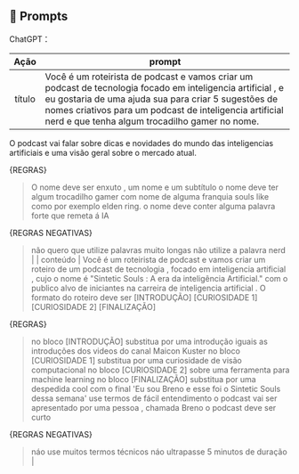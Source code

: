 ## 🧠 Prompts


ChatGPT：

|   Ação   | prompt                                                                                                                                                                                                                                                                         |
| :------: | ------------------------------------------------------------------------------------------------------------------------------------------------------------------------------------------------------------------------------------------------------------------------------ |
|  título  | Você é um roteirista de podcast e vamos criar um podcast de tecnologia focado em inteligencia artificial , e eu gostaria de uma ajuda sua para criar 5 sugestões de nomes criativos para um podcast de inteligencia artificial nerd e que tenha algum trocadilho gamer no nome.

O podcast vai falar sobre dicas e novidades do mundo das inteligencias artificiais e uma visão geral sobre o mercado atual.

{REGRAS}
>O nome deve ser enxuto , um nome e um subtítulo
>o nome deve ter algum trocadilho gamer com nome de alguma franquia souls like como por exemplo elden ring.
>o nome deve conter alguma palavra forte que remeta á IA

{REGRAS NEGATIVAS}
>não quero que utilize palavras muito longas
>não utilize a palavra nerd
                                                      |
| conteúdo | Você é um roteirista de podcast e vamos criar um roteiro de um podcast de tecnologia , focado em inteligencia artificial , cujo o nome é "Sintetic Souls : A era da inteligência Artificial."  com o publico alvo de iniciantes na carreira de inteligencia artificial .
O formato do roteiro deve ser 
[INTRODUÇÃO]
[CURIOSIDADE 1]
[CURIOSIDADE 2]
[FINALIZAÇÃO]

{REGRAS}
>no bloco [INTRODUÇÃO] substitua por uma introdução iguais as introduções dos videos do canal Maicon Kuster
>no bloco [CURIOSIDADE 1] substitua por uma curiosidade de visão computacional
>no bloco [CURIOSIDADE 2] sobre uma ferramenta para machine learning
>no bloco [FINALIZAÇÃO] substitua por uma despedida cool com o final 'Eu sou Breno e esse foi o Sintetic Souls dessa semana'
>use termos de fácil entendimento
> o podcast vai ser apresentado por uma pessoa , chamada Breno
>o podcast deve ser curto

{REGRAS NEGATIVAS}
>náo use muitos termos técnicos
>náo ultrapasse 5 minutos de duração |

